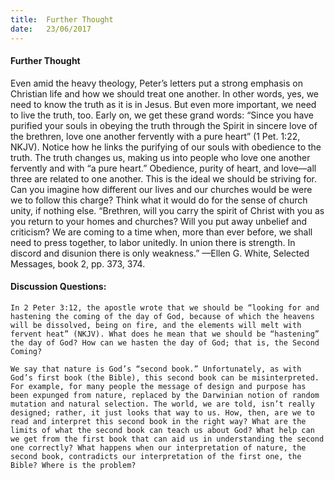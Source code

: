 ```yaml
---
title:  Further Thought
date:   23/06/2017
---
```


#### Further Thought

Even amid the heavy theology, Peter’s letters put a strong emphasis on Christian life and how we should treat one another. In other words, yes, we need to know the truth as it is in Jesus. But even more important, we need to live the truth, too. Early on, we get these grand words: “Since you have purified your souls in obeying the truth through the Spirit in sincere love of the brethren, love one another fervently with a pure heart” (1 Pet. 1:22, NKJV). Notice how he links the purifying of our souls with obedience to the truth. The truth changes us, making us into people who love one another fervently and with “a pure heart.” Obedience, purity of heart, and love—all three are related to one another. This is the ideal we should be striving for. Can you imagine how different our lives and our churches would be were we to follow this charge? Think what it would do for the sense of church unity, if nothing else. “Brethren, will you carry the spirit of Christ with you as you return to your homes and churches? Will you put away unbelief and criticism? We are coming to a time when, more than ever before, we shall need to press together, to labor unitedly. In union there is strength. In discord and disunion there is only weakness.” —Ellen G. White, Selected Messages, book 2, pp. 373, 374.

#### Discussion Questions:

`In 2 Peter 3:12, the apostle wrote that we should be “looking for and hastening the coming of the day of God, because of which the heavens will be dissolved, being on fire, and the elements will melt with fervent heat” (NKJV). What does he mean that we should be “hastening” the day of God? How can we hasten the day of God; that is, the Second Coming?`

`We say that nature is God’s “second book.” Unfortunately, as with God’s first book (the Bible), this second book can be misinterpreted. For example, for many people the message of design and purpose has been expunged from nature, replaced by the Darwinian notion of random mutation and natural selection. The world, we are told, isn’t really designed; rather, it just looks that way to us. How, then, are we to read and interpret this second book in the right way? What are the limits of what the second book can teach us about God? What help can we get from the first book that can aid us in understanding the second one correctly? What happens when our interpretation of nature, the second book, contradicts our interpretation of the first one, the Bible? Where is the problem?`